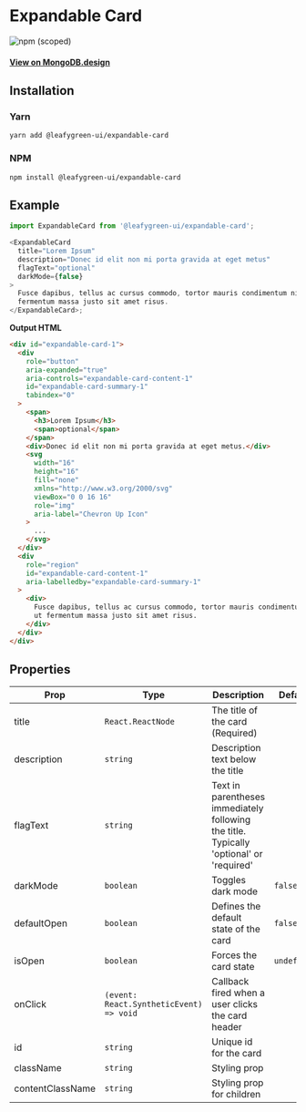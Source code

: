 # Expandable Card

![npm (scoped)](https://img.shields.io/npm/v/@leafygreen-ui/expandable-card.svg)

#### [View on MongoDB.design](https://www.mongodb.design/component/expandable-card/example/)

## Installation

### Yarn

```shell
yarn add @leafygreen-ui/expandable-card
```

### NPM

```shell
npm install @leafygreen-ui/expandable-card
```

## Example

```js
import ExpandableCard from '@leafygreen-ui/expandable-card';

<ExpandableCard
  title="Lorem Ipsum"
  description="Donec id elit non mi porta gravida at eget metus"
  flagText="optional"
  darkMode={false}
>
  Fusce dapibus, tellus ac cursus commodo, tortor mauris condimentum nibh, ut
  fermentum massa justo sit amet risus.
</ExpandableCard>;
```

**Output HTML**

```html
<div id="expandable-card-1">
  <div
    role="button"
    aria-expanded="true"
    aria-controls="expandable-card-content-1"
    id="expandable-card-summary-1"
    tabindex="0"
  >
    <span>
      <h3>Lorem Ipsum</h3>
      <span>optional</span>
    </span>
    <div>Donec id elit non mi porta gravida at eget metus.</div>
    <svg
      width="16"
      height="16"
      fill="none"
      xmlns="http://www.w3.org/2000/svg"
      viewBox="0 0 16 16"
      role="img"
      aria-label="Chevron Up Icon"
    >
      ...
    </svg>
  </div>
  <div
    role="region"
    id="expandable-card-content-1"
    aria-labelledby="expandable-card-summary-1"
  >
    <div>
      Fusce dapibus, tellus ac cursus commodo, tortor mauris condimentum nibh,
      ut fermentum massa justo sit amet risus.
    </div>
  </div>
</div>
```

## Properties

| Prop             | Type                                    | Description                                                                             | Default     |
| ---------------- | --------------------------------------- | --------------------------------------------------------------------------------------- | ----------- |
| title            | `React.ReactNode`                       | The title of the card (Required)                                                        |             |
| description      | `string`                                | Description text below the title                                                        |             |
| flagText         | `string`                                | Text in parentheses immediately following the title. Typically 'optional' or 'required' |             |
| darkMode         | `boolean`                               | Toggles dark mode                                                                       | `false`     |
| defaultOpen      | `boolean`                               | Defines the default state of the card                                                   | `false`     |
| isOpen           | `boolean`                               | Forces the card state                                                                   | `undefined` |
| onClick          | `(event: React.SyntheticEvent) => void` | Callback fired when a user clicks the card header                                       |             |
| id               | `string`                                | Unique id for the card                                                                  |             |
| className        | `string`                                | Styling prop                                                                            |             |
| contentClassName | `string`                                | Styling prop for children                                                               |             |
